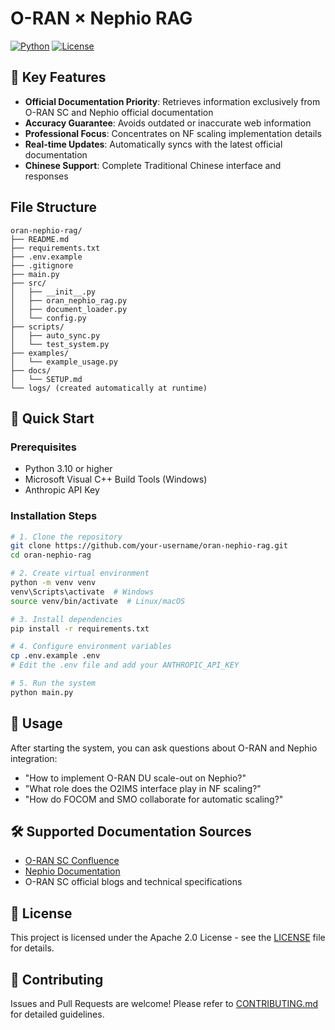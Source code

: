 # O-RAN × Nephio RAG

[![Python](https://img.shields.io/badge/python-3.10%2B-blue.svg)](https://www.python.org/downloads/)
[![License](https://img.shields.io/badge/license-Apache%202.0-green.svg)](LICENSE)


## 🎯 Key Features

- **Official Documentation Priority**: Retrieves information exclusively from O-RAN SC and Nephio official documentation
- **Accuracy Guarantee**: Avoids outdated or inaccurate web information
- **Professional Focus**: Concentrates on NF scaling implementation details
- **Real-time Updates**: Automatically syncs with the latest official documentation
- **Chinese Support**: Complete Traditional Chinese interface and responses

## File Structure
```
oran-nephio-rag/
├── README.md
├── requirements.txt
├── .env.example
├── .gitignore
├── main.py
├── src/
│   ├── __init__.py
│   ├── oran_nephio_rag.py
│   ├── document_loader.py
│   └── config.py
├── scripts/
│   ├── auto_sync.py
│   └── test_system.py
├── examples/
│   └── example_usage.py
├── docs/
│   └── SETUP.md
└── logs/ (created automatically at runtime)
```

## 🚀 Quick Start

### Prerequisites

- Python 3.10 or higher
- Microsoft Visual C++ Build Tools (Windows)
- Anthropic API Key

### Installation Steps

```bash
# 1. Clone the repository
git clone https://github.com/your-username/oran-nephio-rag.git
cd oran-nephio-rag
```

```bash
# 2. Create virtual environment
python -m venv venv
venv\Scripts\activate  # Windows
source venv/bin/activate  # Linux/macOS
```

```bash
# 3. Install dependencies
pip install -r requirements.txt
```

```bash
# 4. Configure environment variables
cp .env.example .env
# Edit the .env file and add your ANTHROPIC_API_KEY
```

```bash
# 5. Run the system
python main.py
```

## 📖 Usage

After starting the system, you can ask questions about O-RAN and Nephio integration:

- "How to implement O-RAN DU scale-out on Nephio?"
- "What role does the O2IMS interface play in NF scaling?"
- "How do FOCOM and SMO collaborate for automatic scaling?"

## 🛠️ Supported Documentation Sources

- [O-RAN SC Confluence](https://lf-o-ran-sc.atlassian.net/wiki/spaces/ORAN/overview)
- [Nephio Documentation](https://docs.nephio.org/)
- O-RAN SC official blogs and technical specifications

## 📝 License

This project is licensed under the Apache 2.0 License - see the [LICENSE](LICENSE) file for details.

## 🤝 Contributing

Issues and Pull Requests are welcome! Please refer to [CONTRIBUTING.md](CONTRIBUTING.md) for detailed guidelines.
